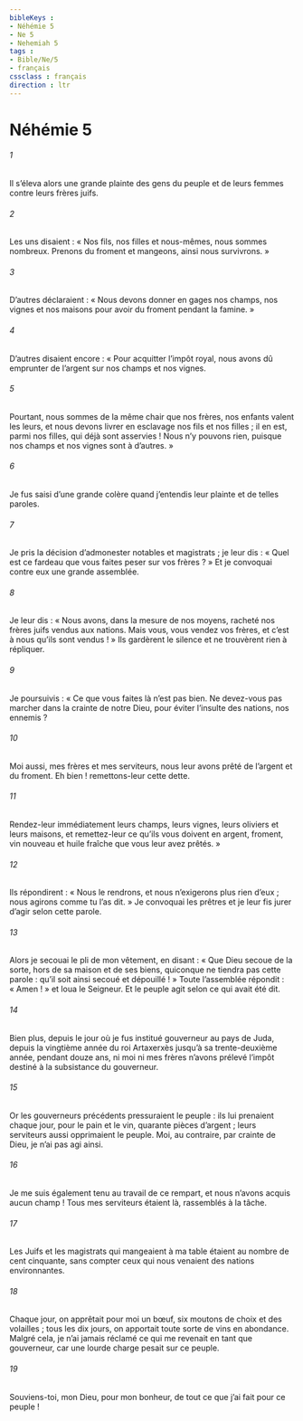 ```yaml
---
bibleKeys : 
- Néhémie 5
- Ne 5
- Nehemiah 5
tags : 
- Bible/Ne/5
- français
cssclass : français
direction : ltr
---
```


# Néhémie 5

###### 1
Il s’éleva alors une grande plainte des gens du peuple et de leurs femmes contre leurs frères juifs.
###### 2
Les uns disaient : « Nos fils, nos filles et nous-mêmes, nous sommes nombreux. Prenons du froment et mangeons, ainsi nous survivrons. »
###### 3
D’autres déclaraient : « Nous devons donner en gages nos champs, nos vignes et nos maisons pour avoir du froment pendant la famine. »
###### 4
D’autres disaient encore : « Pour acquitter l’impôt royal, nous avons dû emprunter de l’argent sur nos champs et nos vignes.
###### 5
Pourtant, nous sommes de la même chair que nos frères, nos enfants valent les leurs, et nous devons livrer en esclavage nos fils et nos filles ; il en est, parmi nos filles, qui déjà sont asservies ! Nous n’y pouvons rien, puisque nos champs et nos vignes sont à d’autres. »
###### 6
Je fus saisi d’une grande colère quand j’entendis leur plainte et de telles paroles.
###### 7
Je pris la décision d’admonester notables et magistrats ; je leur dis : « Quel est ce fardeau que vous faites peser sur vos frères ? » Et je convoquai contre eux une grande assemblée.
###### 8
Je leur dis : « Nous avons, dans la mesure de nos moyens, racheté nos frères juifs vendus aux nations. Mais vous, vous vendez vos frères, et c’est à nous qu’ils sont vendus ! » Ils gardèrent le silence et ne trouvèrent rien à répliquer.
###### 9
Je poursuivis : « Ce que vous faites là n’est pas bien. Ne devez-vous pas marcher dans la crainte de notre Dieu, pour éviter l’insulte des nations, nos ennemis ?
###### 10
Moi aussi, mes frères et mes serviteurs, nous leur avons prêté de l’argent et du froment. Eh bien ! remettons-leur cette dette.
###### 11
Rendez-leur immédiatement leurs champs, leurs vignes, leurs oliviers et leurs maisons, et remettez-leur ce qu’ils vous doivent en argent, froment, vin nouveau et huile fraîche que vous leur avez prêtés. »
###### 12
Ils répondirent : « Nous le rendrons, et nous n’exigerons plus rien d’eux ; nous agirons comme tu l’as dit. » Je convoquai les prêtres et je leur fis jurer d’agir selon cette parole.
###### 13
Alors je secouai le pli de mon vêtement, en disant : « Que Dieu secoue de la sorte, hors de sa maison et de ses biens, quiconque ne tiendra pas cette parole : qu’il soit ainsi secoué et dépouillé ! » Toute l’assemblée répondit : « Amen ! » et loua le Seigneur. Et le peuple agit selon ce qui avait été dit.
###### 14
Bien plus, depuis le jour où je fus institué gouverneur au pays de Juda, depuis la vingtième année du roi Artaxerxès jusqu’à sa trente-deuxième année, pendant douze ans, ni moi ni mes frères n’avons prélevé l’impôt destiné à la subsistance du gouverneur.
###### 15
Or les gouverneurs précédents pressuraient le peuple : ils lui prenaient chaque jour, pour le pain et le vin, quarante pièces d’argent ; leurs serviteurs aussi opprimaient le peuple. Moi, au contraire, par crainte de Dieu, je n’ai pas agi ainsi.
###### 16
Je me suis également tenu au travail de ce rempart, et nous n’avons acquis aucun champ ! Tous mes serviteurs étaient là, rassemblés à la tâche.
###### 17
Les Juifs et les magistrats qui mangeaient à ma table étaient au nombre de cent cinquante, sans compter ceux qui nous venaient des nations environnantes.
###### 18
Chaque jour, on apprêtait pour moi un bœuf, six moutons de choix et des volailles ; tous les dix jours, on apportait toute sorte de vins en abondance. Malgré cela, je n’ai jamais réclamé ce qui me revenait en tant que gouverneur, car une lourde charge pesait sur ce peuple.
###### 19
Souviens-toi, mon Dieu, pour mon bonheur, de tout ce que j’ai fait pour ce peuple !

